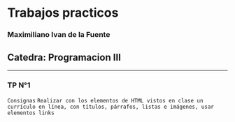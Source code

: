 # Trabajos practicos

### Maximiliano Ivan de la Fuente

## Catedra: Programacion III

---

### TP N°1
`Consignas`
`Realizar con los elementos de HTML vistos en clase un currículo en línea, con títulos, párrafos, listas e imágenes, usar elementos links`
